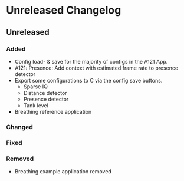 # Unreleased Changelog

## Unreleased

### Added
- Config load- & save for the majority of configs in the A121 App.
- A121: Presence: Add context with estimated frame rate to presence detector
- Export some configurations to C via the config save buttons.
  + Sparse IQ
  + Distance detector
  + Presence detector
  + Tank level
- Breathing reference application

### Changed

### Fixed

### Removed
- Breathing example application removed
